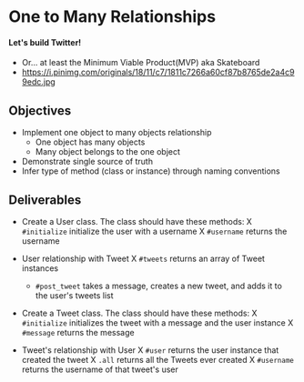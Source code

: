 # One to Many Relationships

#### Let's build Twitter!
 - Or... at least the Minimum Viable Product(MVP) aka Skateboard
 - https://i.pinimg.com/originals/18/11/c7/1811c7266a60cf87b8765de2a4c99edc.jpg

## Objectives

* Implement one object to many objects relationship
  * One object has many objects
  * Many object belongs to the one object
* Demonstrate single source of truth
* Infer type of method (class or instance) through naming conventions

## Deliverables
* Create a User class. The class should have these methods:
  X `#initialize` initialize the user with a username
  X `#username` returns the username 

* User relationship with Tweet
  X `#tweets` returns an array of Tweet instances
  * `#post_tweet` takes a message, creates a new tweet, and adds it to the user's tweets list

* Create a Tweet class. The class should have these methods:
  X `#initialize` initializes the tweet with a message and the user instance 
  X `#message` returns the message

* Tweet's relationship with User
  X `#user` returns the user instance that created the tweet
  X `.all` returns all the Tweets ever created
  X `#username` returns the username of that tweet's user